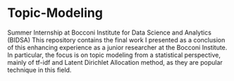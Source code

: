 # Topic-Modeling
Summer Internship at Bocconi Institute for Data Science and Analytics (BIDSA)
This repository contains the final work I presented as a conclusion of this enhancing experience as a junior researcher at the Bocconi Institute. In particular, the focus is on topic modeling from a statistical perspective, mainly of tf-idf and Latent Dirichlet Allocation method, as they are popular technique in this field.
